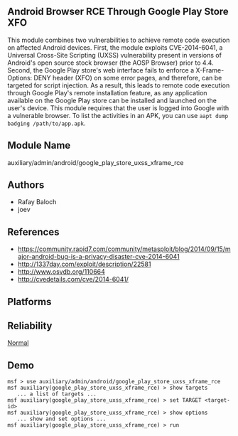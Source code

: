 ## Android Browser RCE Through Google Play Store XFO

This module combines two vulnerabilities to achieve remote 
code execution on affected Android devices. First, the 
module exploits CVE-2014-6041, a Universal Cross-Site 
Scripting (UXSS) vulnerability present in versions of 
Android's open source stock browser (the AOSP Browser) prior 
to 4.4. Second, the Google Play store's web interface fails 
to enforce a X-Frame-Options: DENY header (XFO) on some 
error pages, and therefore, can be targeted for script 
injection. As a result, this leads to remote code execution 
through Google Play's remote installation feature, as any 
application available on the Google Play store can be 
installed and launched on the user's device. This module 
requires that the user is logged into Google with a 
vulnerable browser. To list the activities in an APK, you 
can use `aapt dump badging /path/to/app.apk`.


## Module Name
auxiliary/admin/android/google_play_store_uxss_xframe_rce

## Authors
* Rafay Baloch
* joev


## References
* https://community.rapid7.com/community/metasploit/blog/2014/09/15/major-android-bug-is-a-privacy-disaster-cve-2014-6041
* http://1337day.com/exploit/description/22581
* http://www.osvdb.org/110664
* http://cvedetails.com/cve/2014-6041/




## Platforms


## Reliability
[Normal](https://github.com/rapid7/metasploit-framework/wiki/Exploit-Ranking)

## Demo

```
msf > use auxiliary/admin/android/google_play_store_uxss_xframe_rce
msf auxiliary(google_play_store_uxss_xframe_rce) > show targets
   ... a list of targets ...
msf auxiliary(google_play_store_uxss_xframe_rce) > set TARGET <target-id>
msf auxiliary(google_play_store_uxss_xframe_rce) > show options
   ... show and set options ...
msf auxiliary(google_play_store_uxss_xframe_rce) > run
```
    
    